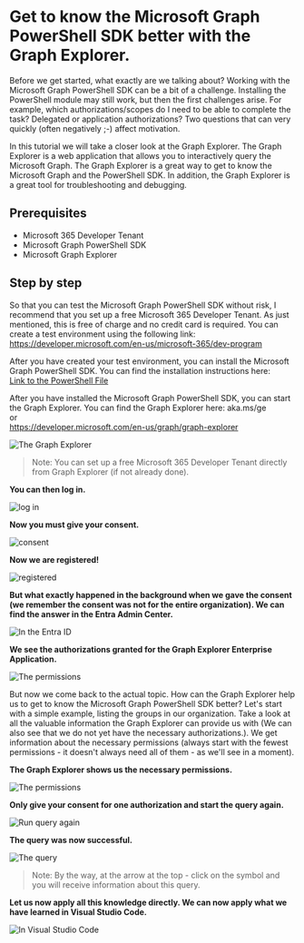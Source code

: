 # Get to know the Microsoft Graph PowerShell SDK better with the Graph Explorer.

Before we get started, what exactly are we talking about? Working with the Microsoft Graph PowerShell SDK can be a bit of a challenge. Installing the PowerShell module may still work, but then the first challenges arise. For example, which authorizations/scopes do I need to be able to complete the task? Delegated or application authorizations? Two questions that can very quickly (often negatively ;-) affect motivation.

In this tutorial we will take a closer look at the Graph Explorer. The Graph Explorer is a web application that allows you to interactively query the Microsoft Graph. The Graph Explorer is a great way to get to know the Microsoft Graph and the PowerShell SDK. In addition, the Graph Explorer is a great tool for troubleshooting and debugging.

## Prerequisites

- Microsoft 365 Developer Tenant
- Microsoft Graph PowerShell SDK
- Microsoft Graph Explorer

## Step by step

So that you can test the Microsoft Graph PowerShell SDK without risk, I recommend that you set up a free Microsoft 365 Developer Tenant. As just mentioned, this is free of charge and no credit card is required.
You can create a test environment using the following link:  
https://developer.microsoft.com/en-us/microsoft-365/dev-program

After you have created your test environment, you can install the Microsoft Graph PowerShell SDK. You can find the installation instructions here:  
[Link to the PowerShell File](../Installing_Microsoft_Graph_PowerShell_SDK.ps1)

After you have installed the Microsoft Graph PowerShell SDK, you can start the Graph Explorer. You can find the Graph Explorer here:
aka.ms/ge  
or  
https://developer.microsoft.com/en-us/graph/graph-explorer

<img src="/Learning_Tutorials/Images/ge_1.png" alt="The Graph Explorer">

> Note: You can set up a free Microsoft 365 Developer Tenant directly from Graph Explorer (if not already done).

**You can then log in.**  

<img src="/Learning_Tutorials/Images/ge_2.png" alt="log in">

**Now you must give your consent.**  

<img src="/Learning_Tutorials/Images/ge_3.png" alt="consent">

**Now we are registered!**  

<img src="/Learning_Tutorials/Images/ge_4.png" alt="registered">

**But what exactly happened in the background when we gave the consent (we remember the consent was not for the entire organization). We can find the answer in the Entra Admin Center.**  

<img src="/Learning_Tutorials/Images/ge_5.png" alt="In the Entra ID">

**We see the authorizations granted for the Graph Explorer Enterprise Application.**  

<img src="/Learning_Tutorials/Images/ge_6.png" alt="The permissions">

But now we come back to the actual topic. How can the Graph Explorer help us to get to know the Microsoft Graph PowerShell SDK better? Let's start with a simple example, listing the groups in our organization. Take a look at all the valuable information the Graph Explorer can provide us with (We can also see that we do not yet have the necessary authorizations.). We get information about the necessary permissions (always start with the fewest permissions - it doesn't always need all of them - as we'll see in a moment).

**The Graph Explorer shows us the necessary permissions.**  

<img src="/Learning_Tutorials/Images/ge_7.png" alt="The permissions">

**Only give your consent for one authorization and start the query again.**  

<img src="/Learning_Tutorials/Images/ge_8.png" alt="Run query again">

**The query was now successful.**  

<img src="/Learning_Tutorials/Images/ge_9.png" alt="The query">

> Note: By the way, at the arrow at the top - click on the symbol and you will receive information about this query.  

**Let us now apply all this knowledge directly. We can now apply what we have learned in Visual Studio Code.**  

<img src="/Learning_Tutorials/Images/ge_10.png" alt="In Visual Studio Code">

